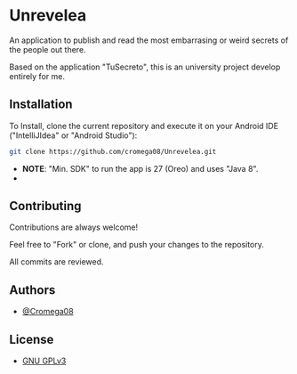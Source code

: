 # Unrevelea

An application to publish and read the most embarrasing or weird secrets of the people out there.

Based on the application "TuSecreto", this is an university project develop entirely for me.

## Installation

To Install, clone the current repository and execute it on your Android IDE ("IntelliJIdea" or "Android Studio"):

```bash
git clone https://github.com/cromega08/Unrevelea.git
```
* **NOTE**: "Min. SDK" to run the app is 27 (Oreo) and uses "Java 8".
* 
## Contributing

Contributions are always welcome!

Feel free to "Fork" or clone, and push your changes to the repository.

All commits are reviewed.

## Authors

* [@Cromega08](https://www.github.com/cromega08)

## License

* [GNU GPLv3](https://choosealicense.com/licenses/gpl-3.0)
